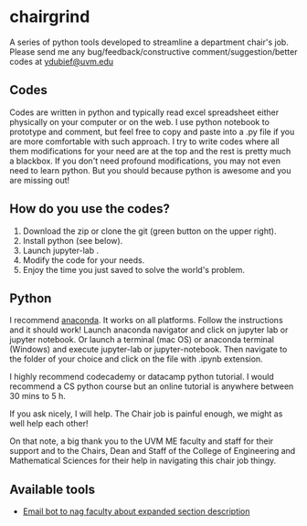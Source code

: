 # chairgrind
A series of python tools developed to streamline a department chair's job. Please send me any bug/feedback/constructive comment/suggestion/better codes at ydubief@uvm.edu

## Codes
Codes are written in python and typically read excel spreadsheet either physically on your computer or on the web. I use python notebook to prototype and comment, but feel free to copy and paste into a .py file if you are more comfortable with such approach. I try to write codes where all them modifications for your need are at the top and the rest is pretty much a blackbox. If you don't need profound modifications, you may not even need to learn python. But you should because python is awesome and you are missing out!

## How do you use the codes?
<ol>
  <li> Download the zip or clone the git (green button on the upper right).</li>
  <li> Install python (see below). </li>
  <li> Launch jupyter-lab . </li>
  <li> Modify the code for your needs.</li>
  <li> Enjoy the time you just saved to solve the world's problem.</li>
  </ol>
  
## Python
I recommend <a href="https://www.anaconda.com/distribution/"> anaconda</a>. It works on all platforms. Follow the instructions and it should work! Launch anaconda navigator and click on jupyter lab or jupyter notebook. Or launch a terminal (mac OS) or anaconda terminal (Windows) and execute jupyter-lab or jupyter-notebook. Then navigate to the folder of your choice and click on the file with .ipynb extension.

I highly recommend codecademy or datacamp python tutorial. I would recommend a CS python course but an online tutorial is anywhere between 30 mins to 5 h. 

If you ask nicely, I will help. The Chair job is painful enough, we might as well help each other!

On that note, a big thank you to the UVM ME faculty and staff for their support and to the Chairs, Dean and Staff of the College of Engineering and Mathematical Sciences for their help in navigating this chair job thingy.

## Available tools
<ul>
  <li> <a href="https://github.com/yvesdubief/chairgrind/tree/master/ESD"> Email bot to nag faculty about expanded section description</a>
  </li>
  </ul>
